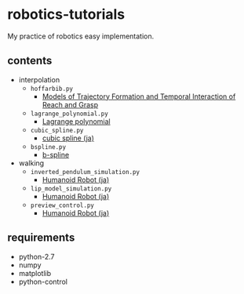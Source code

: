 # robotics-tutorials

My practice of robotics easy implementation.

## contents
- interpolation
  - `hoffarbib.py`
    -  [Models of Trajectory Formation and Temporal Interaction of Reach and Grasp](https://www.tandfonline.com/doi/abs/10.1080/00222895.1993.9942048)
  - `lagrange_polynomial.py`
    - [Lagrange polynomial](https://en.wikipedia.org/wiki/Lagrange_polynomial)
  - `cubic_spline.py`
    - [cubic spline (ja)](http://www.yamamo10.jp/yamamoto/lecture/2006/5E/interpolation/interpolation_html/node3.html)
  - `bspline.py`
    - [b-spline](https://en.wikipedia.org/wiki/B-spline)
- walking
  - `inverted_pendulum_simulation.py`
    - [Humanoid Robot (ja)](https://staff.aist.go.jp/s.kajita/humanoidrobot.html)
  - `lip_model_simulation.py`
    - [Humanoid Robot (ja)](https://staff.aist.go.jp/s.kajita/humanoidrobot.html)
  - `preview_control.py`
    - [Humanoid Robot (ja)](https://staff.aist.go.jp/s.kajita/humanoidrobot.html)

## requirements
- python-2.7
- numpy
- matplotlib
- python-control

